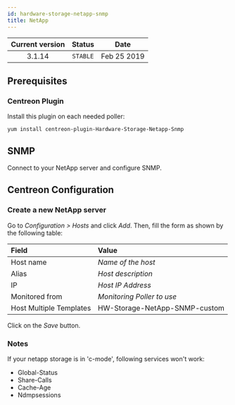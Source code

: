 ```yaml
---
id: hardware-storage-netapp-snmp
title: NetApp
---
```


| Current version | Status | Date |
| :-: | :-: | :-: |
| 3.1.14 | `STABLE` | Feb 25 2019 |

## Prerequisites

### Centreon Plugin

Install this plugin on each needed poller:

``` shell
yum install centreon-plugin-Hardware-Storage-Netapp-Snmp
```

## SNMP

Connect to your NetApp server and configure SNMP.

## Centreon Configuration

### Create a new NetApp server

Go to *Configuration \> Hosts* and click *Add*. Then, fill the form as shown by the following table:

| Field                                | Value                         |
| :----------------------------------- | :---------------------------- |
| Host name                            | *Name of the host*            |
| Alias                                | *Host description*            |
| IP                                   | *Host IP Address*             |
| Monitored from                       | *Monitoring Poller to use*    |
| Host Multiple Templates              | HW-Storage-NetApp-SNMP-custom |

Click on the *Save* button.

### Notes

If your netapp storage is in 'c-mode', following services won't work:

  - Global-Status
  - Share-Calls
  - Cache-Age
  - Ndmpsessions

